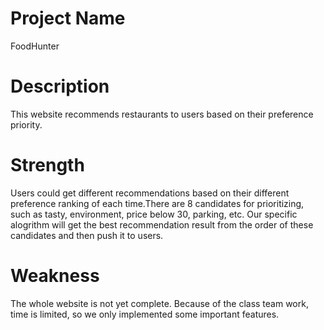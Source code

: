 # Project Name
FoodHunter

# Description
This website recommends restaurants to users based on their preference priority.

# Strength
Users could get different recommendations based on their different preference ranking of each time.There are 8 candidates for prioritizing, such as tasty, environment, price below 30, parking, etc. Our specific alogrithm will get the best recommendation result from the order of these candidates and then push it to users.

# Weakness
The whole website is not yet complete. Because of the class team work, time is limited, so we only implemented some important features.
